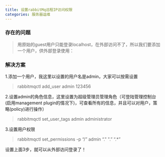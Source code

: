 ```yaml
---
title: 设置rabbitMq远程IP访问权限
categories: 服务器运维
---
```



### 存在的问题
> 用原始的guest用户只能登录localhost，在外部访问不了，所以我们要添加一个用户，供外部登录使用：
### 解决方案
1.添加一个用户，我这里以设置的用户名是admin，大家可以按需设置
> rabbitmqctl add_user admin 123456

2.设置admin的角色信息，这里设置为超级管理员管理角色（可登陆管理控制台(启用management plugin的情况下)，可查看所有的信息，并且可以对用户，策略(policy)进行操作）

> rabbitmqctl set_user_tags admin administrator

3.设置用户权限

> rabbitmqctl set_permissions -p “/” admin “." ".” “.*”

设置上面3步，就可以从外部访问登录了！


